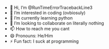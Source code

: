- 👋 Hi, I’m @RunTimeErrorTracebackLine3
- 👀 I’m interested in coding (ovbiosuly)
- 🌱 I’m currently learning python
- 💞️ I’m looking to collaborate on literally nothing
- 📫 How to reach me you cant
- 😄 Pronouns: He/Him
- ⚡ Fun fact: I suck at programming

<!---
RunTimeErrorTracebackLine3/RunTimeErrorTracebackLine3 is a ✨ special ✨ repository because its `README.md` (this file) appears on your GitHub profile.
You can click the Preview link to take a look at your changes.
--->
